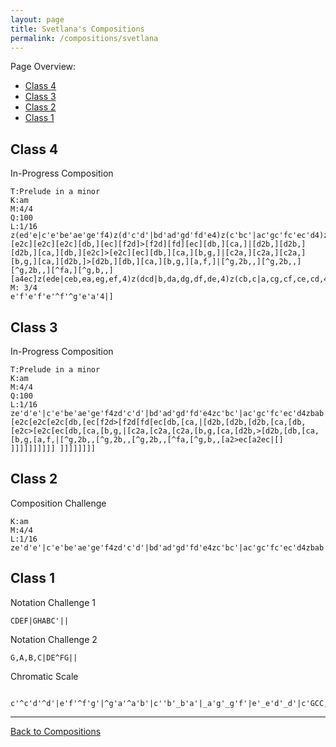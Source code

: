 ```yaml
---
layout: page
title: Svetlana's Compositions
permalink: /compositions/svetlana
---
```

Page Overview:
* [Class 4](#class-4)
* [Class 3](#class-3)
* [Class 2](#class-2)
* [Class 1](#class-1)

## Class 4

In-Progress Composition

```
T:Prelude in a minor
K:am
M:4/4
Q:100
L:1/16
z(ed'e|c'e'be'ae'ge'f4)z(d'c'd'|bd'ad'gd'fd'e4)z(c'bc'|ac'gc'fc'ec'd4)z(bab|^gb^fbebdbc8)|[e2c][e2c][e2c][db,][ec][f2d]>[f2d][fd][ec][db,][ca,]|[d2b,][d2b,][d2b,][ca,][db,][e2c]>[e2c][ec][db,][ca,][b,g,]|[c2a,][c2a,][c2a,][b,g,][ca,][d2b,]>[d2b,][db,][ca,][b,g,][a,f,]|[^g,2b,,][^g,2b,,][^g,2b,,][^fa,][^g,b,,][a4ec]z(ede|ceb,ea,eg,ef,4)z(dcd|b,da,dg,df,de,4)z(cb,c|a,cg,cf,ce,cd,4)z(b,a,b,|^g,b,^f,b,e,b,d,b,c,8)|e'f'e'f'e'f'e'f'd'2d'e'f'e'd'c'|d'e'd'e'd'e'd'e'c'2c'd'e'd'c'b|c'd'c'd'c'bagd'e'd'e'f'e'd'c'|
M: 3/4
e'f'e'f'e'^f'^g'e'a'4|] 
```

## Class 3


In-Progress Composition
```
T:Prelude in a minor
K:am
M:4/4
Q:100
L:1/16
ze'd'e'|c'e'be'ae'ge'f4zd'c'd'|bd'ad'gd'fd'e4zc'bc'|ac'gc'fc'ec'd4zbab|^gb^fbebdbc8|[e2c[e2c[e2c[db,[ec[f2d>[f2d[fd[ec[db,[ca,|[d2b,[d2b,[d2b,[ca,[db,[e2c>[e2c[ec[db,[ca,[b,g,|[c2a,[c2a,[c2a,[b,g,[ca,[d2b,>[d2b,[db,[ca,[b,g,[a,f,|[^g,2b,,[^g,2b,,[^g,2b,,[^fa,[^g,b,,[a2>ec[a2ec|[] ]]]]]]]]]] ]]]]]]]]
```


## Class 2
Composition Challenge
```
K:am
M:4/4
L:1/16
ze'd'e'|c'e'be'ae'ge'f4zd'c'd'|bd'ad'gd'fd'e4zc'bc'|ac'gc'fc'ec'd4zbab|^gb^fbebdbc4|]
```

## Class 1
Notation Challenge 1
```
CDEF|GHABC'||
```

Notation Challenge 2
```
G,A,B,C|DE^FG||
```

Chromatic Scale
```
 c'^c'd'^d'|e'f'^f'g'|^g'a'^a'b'|c''b'_b'a'|_a'g'_g'f'|e'_e'd'_d'|c'GCC,,||
 ```

---
[Back to Compositions](/sc-workshop/compositions/)
